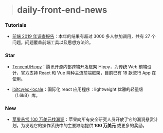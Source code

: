 > # daily-front-end-news

### Tutorials

- [前端 2019 年调查报告](https://mp.weixin.qq.com/s/Ci15hMLil1T_Kwl7IV91lQ)：本年的结果有超过 3000 多人参加调用，共有 27 个问题，问题覆盖前端工具以及思想方法论。

### Star

- [Tencent/Hippy](https://github.com/Tencent/Hippy)：腾讯开源内部跨端开发框架 Hippy，为传统 Web 前端设计，官方支持 React 和 Vue 两种主流前端框架，目前已有 18 款流行 App 在使用。

- [ibitcy/eo-locale](https://github.com/ibitcy/eo-locale)：国际化 react 应用程序：lightweight 优雅的轻量级（1.6kB）库。

### New

- [苹果悬赏 100 万美元找漏洞](https://tech.sina.com.cn/it/2019-12-21/doc-iihnzhfz7348781.shtml)：苹果向所有安全研究人员开放了它的漏洞悬赏计划，为发现它的操作系统中的主要缺陷提供 **100 万美元** 或更多的奖励。
